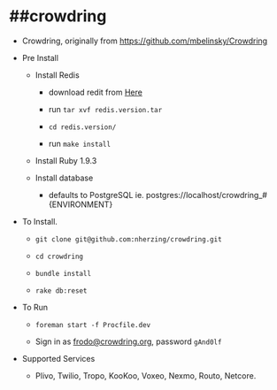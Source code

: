##crowdring
==============

+ Crowdring, originally from https://github.com/mbelinsky/Crowdring

+ Pre Install
  
  + Install Redis
  
      + download redit from [Here](http://redis.io/)

      + run `tar xvf redis.version.tar`

      + `cd redis.version/`

      + run `make install`
  
  + Install Ruby 1.9.3
  
  + Install database 
      
      + defaults to PostgreSQL ie. postgres://localhost/crowdring_#{ENVIRONMENT}

+ To Install. 

  + `git clone git@github.com:nherzing/crowdring.git`

  + `cd crowdring`

  + `bundle install`
  
  + `rake db:reset` 
  

+ To Run
  
  + `foreman start -f Procfile.dev`

  + Sign in as frodo@crowdring.org, password `gAnd0lf`
  
+ Supported Services
  
  + Plivo, Twilio, Tropo, KooKoo, Voxeo, Nexmo, Routo, Netcore.